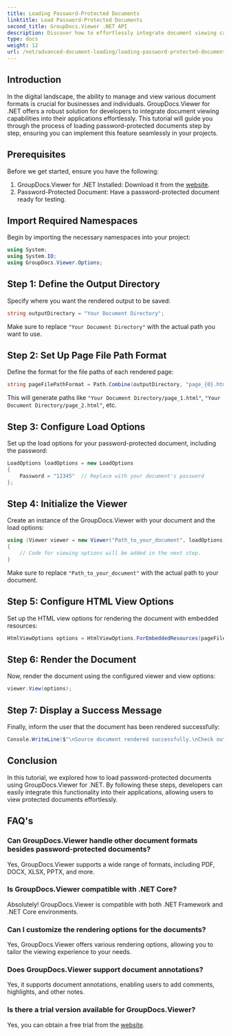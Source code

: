 ```yaml
---
title: Loading Password-Protected Documents
linktitle: Load Password-Protected Documents
second_title: GroupDocs.Viewer .NET API
description: Discover how to effortlessly integrate document viewing capabilities into your .NET applications with GroupDocs.Viewer. This tutorial provides a comprehensive, step-by-step guide.
type: docs
weight: 12
url: /net/advanced-document-loading/loading-password-protected-document/
---
```

## Introduction

In the digital landscape, the ability to manage and view various document formats is crucial for businesses and individuals. GroupDocs.Viewer for .NET offers a robust solution for developers to integrate document viewing capabilities into their applications effortlessly. This tutorial will guide you through the process of loading password-protected documents step by step, ensuring you can implement this feature seamlessly in your projects.

## Prerequisites

Before we get started, ensure you have the following:

1. GroupDocs.Viewer for .NET Installed: Download it from the [website](https://releases.groupdocs.com/viewer/net/).
2. Password-Protected Document: Have a password-protected document ready for testing.

## Import Required Namespaces

Begin by importing the necessary namespaces into your project:

```csharp
using System;
using System.IO;
using GroupDocs.Viewer.Options;
```

## Step 1: Define the Output Directory

Specify where you want the rendered output to be saved:

```csharp
string outputDirectory = "Your Document Directory";
```
Make sure to replace `"Your Document Directory"` with the actual path you want to use.

## Step 2: Set Up Page File Path Format

Define the format for the file paths of each rendered page:

```csharp
string pageFilePathFormat = Path.Combine(outputDirectory, "page_{0}.html");
```

This will generate paths like `"Your Document Directory/page_1.html"`, `"Your Document Directory/page_2.html"`, etc.

## Step 3: Configure Load Options

Set up the load options for your password-protected document, including the password:

```csharp
LoadOptions loadOptions = new LoadOptions
{
    Password = "12345"  // Replace with your document's password
};
```

## Step 4: Initialize the Viewer

Create an instance of the GroupDocs.Viewer with your document and the load options:

```csharp
using (Viewer viewer = new Viewer("Path_to_your_document", loadOptions))
{
    // Code for viewing options will be added in the next step.
}
```
Make sure to replace `"Path_to_your_document"` with the actual path to your document.

## Step 5: Configure HTML View Options

Set up the HTML view options for rendering the document with embedded resources:

```csharp
HtmlViewOptions options = HtmlViewOptions.ForEmbeddedResources(pageFilePathFormat);
```

## Step 6: Render the Document

Now, render the document using the configured viewer and view options:

```csharp
viewer.View(options);
```

## Step 7: Display a Success Message

Finally, inform the user that the document has been rendered successfully:

```csharp
Console.WriteLine($"\nSource document rendered successfully.\nCheck output in {outputDirectory}.");
```

## Conclusion

In this tutorial, we explored how to load password-protected documents using GroupDocs.Viewer for .NET. By following these steps, developers can easily integrate this functionality into their applications, allowing users to view protected documents effortlessly.

## FAQ's

### Can GroupDocs.Viewer handle other document formats besides password-protected documents?

Yes, GroupDocs.Viewer supports a wide range of formats, including PDF, DOCX, XLSX, PPTX, and more.

### Is GroupDocs.Viewer compatible with .NET Core?

Absolutely! GroupDocs.Viewer is compatible with both .NET Framework and .NET Core environments.

### Can I customize the rendering options for the documents?

Yes, GroupDocs.Viewer offers various rendering options, allowing you to tailor the viewing experience to your needs.

### Does GroupDocs.Viewer support document annotations?

Yes, it supports document annotations, enabling users to add comments, highlights, and other notes.

### Is there a trial version available for GroupDocs.Viewer?

Yes, you can obtain a free trial from the [website](https://releases.groupdocs.com/).
